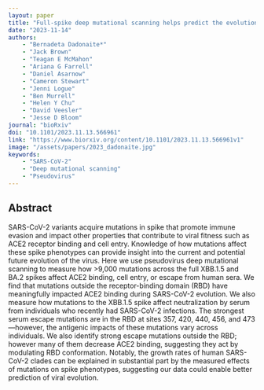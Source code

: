 ```yaml
---
layout: paper
title: "Full-spike deep mutational scanning helps predict the evolutionary success of SARS-CoV-2 clades"
date: "2023-11-14"
authors: 
    - "Bernadeta Dadonaite*"
    - "Jack Brown"
    - "Teagan E McMahon"
    - "Ariana G Farrell"
    - "Daniel Asarnow"
    - "Cameron Stewart"
    - "Jenni Logue"
    - "Ben Murrell"
    - "Helen Y Chu"
    - "David Veesler"
    - "Jesse D Bloom"
journal: "bioRxiv"
doi: "10.1101/2023.11.13.566961"
link: "https://www.biorxiv.org/content/10.1101/2023.11.13.566961v1"
image: "/assets/papers/2023_dadonaite.jpg"
keywords:
    - "SARS-CoV-2"
    - "Deep mutational scanning"
    - "Pseudovirus"
---
```


## Abstract

SARS-CoV-2 variants acquire mutations in spike that promote immune evasion and impact other properties that contribute to viral fitness such as ACE2 receptor binding and cell entry. Knowledge of how mutations affect these spike phenotypes can provide insight into the current and potential future evolution of the virus. Here we use pseudovirus deep mutational scanning to measure how >9,000 mutations across the full XBB.1.5 and BA.2 spikes affect ACE2 binding, cell entry, or escape from human sera. We find that mutations outside the receptor-binding domain (RBD) have meaningfully impacted ACE2 binding during SARS-CoV-2 evolution. We also measure how mutations to the XBB.1.5 spike affect neutralization by serum from individuals who recently had SARS-CoV-2 infections. The strongest serum escape mutations are in the RBD at sites 357, 420, 440, 456, and 473—however, the antigenic impacts of these mutations vary across individuals. We also identify strong escape mutations outside the RBD; however many of them decrease ACE2 binding, suggesting they act by modulating RBD conformation. Notably, the growth rates of human SARS-CoV-2 clades can be explained in substantial part by the measured effects of mutations on spike phenotypes, suggesting our data could enable better prediction of viral evolution.
